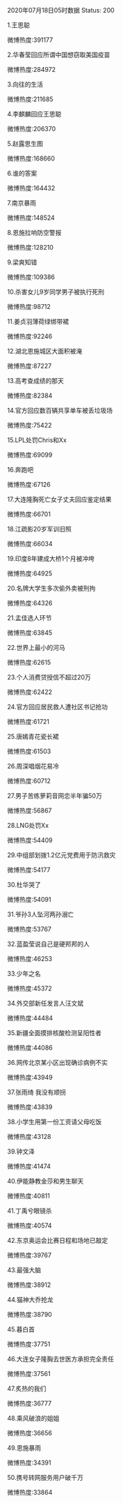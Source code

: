 2020年07月18日05时数据
Status: 200

1.王思聪

微博热度:391177

2.华春莹回应所谓中国想窃取美国疫苗

微博热度:284972

3.向往的生活

微博热度:211685

4.李麒麟回应王思聪

微博热度:206370

5.赵露思生图

微博热度:168660

6.谁的答案

微博热度:164432

7.南京暴雨

微博热度:148524

8.恩施拉响防空警报

微博热度:128210

9.梁爽知错

微博热度:109386

10.杀害女儿9岁同学男子被执行死刑

微博热度:98712

11.姜贞羽薄荷绿绑带裙

微博热度:92246

12.湖北恩施城区大面积被淹

微博热度:87227

13.高考查成绩的那天

微博热度:82384

14.官方回应数百辆共享单车被丢垃圾场

微博热度:75422

15.LPL处罚Chris和Xx

微博热度:69099

16.奔跑吧

微博热度:67126

17.大连隆胸死亡女子丈夫回应鉴定结果

微博热度:66701

18.江疏影20岁军训旧照

微博热度:66034

19.印度8年建成大桥1个月被冲垮

微博热度:64925

20.名牌大学生多次偷外卖被刑拘

微博热度:64326

21.孟佳选人环节

微博热度:63845

22.世界上最小的河马

微博热度:62615

23.个人消费贷授信不超过20万

微博热度:62422

24.官方回应居民救人遭社区书记抢功

微博热度:61721

25.唐嫣青花瓷长裙

微博热度:61503

26.周深唱烟花易冷

微博热度:60712

27.男子苦练萝莉音网恋半年骗50万

微博热度:56867

28.LNG处罚Xx

微博热度:54409

29.中组部划拨1.2亿元党费用于防汛救灾

微博热度:54177

30.杜华哭了

微博热度:54091

31.爷孙3人坠河两孙溺亡

微博热度:53767

32.蓝盈莹说自己是硬邦邦的人

微博热度:46253

33.少年之名

微博热度:45372

34.外交部新任发言人汪文斌

微博热度:44484

35.新疆全面摸排核酸检测呈阳性者

微博热度:44086

36.网传北京某小区出现确诊病例不实

微博热度:43949

37.张雨绮 我没有顺拐

微博热度:43839

38.小学生用第一份工资请父母吃饭

微博热度:43128

39.钟文泽

微博热度:41474

40.伊能静教金莎和男生聊天

微博热度:40811

41.丁禹兮眼镜杀

微博热度:40574

42.东京奥运会比赛日程和场地已敲定

微博热度:39767

43.最强大脑

微博热度:38912

44.猫神大乔抢龙

微博热度:38790

45.暮白首

微博热度:37751

46.大连女子隆胸去世医方承担完全责任

微博热度:37561

47.炙热的我们

微博热度:36777

48.乘风破浪的姐姐

微博热度:36656

49.恩施暴雨

微博热度:34391

50.携号转网服务用户破千万

微博热度:33864


